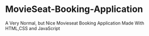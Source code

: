 # MovieSeat-Booking-Application
A Very Normal, but Nice Movieseat Booking Application Made With HTML,CSS and JavaScript
